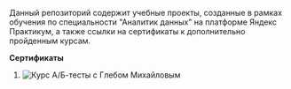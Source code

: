 Данный репозиторий содержит учебные проекты, созданные в рамках обучения по специальности "Аналитик данных" на платформе Яндекс Практикум, а также ссылки на сертификаты к дополнительно пройденным курсам.

**Сертификаты**

1. <image src="https://stepik.org/certificate/864ea4dd05243a7eec44a84c06faa477cbd57389.png?resolution=low" alt="Курс А/Б-тесты с Глебом Михайловым">


